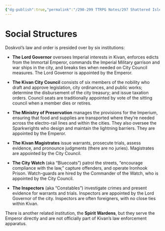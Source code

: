 ```yaml
---
{"dg-publish":true,"permalink":"/290-299 TTRPG Notes/297 Shattered Isles/20 Kivan/Order/Kivan Institutions/"}
---
```



# Social Structures

Doskvol’s law and order is presided over by six institutions:

-   **The Lord Governor** oversees Imperial interests in Kivan, enforces edicts from the Immortal Emperor, commands the Imperial Military garrison and war ships in the city, and breaks ties when needed on City Council measures. The Lord Governor is appointed by the Emperor.

-   **The Kivan City Council** consists of six members of the nobility who draft and approve legislation, city ordinances, and public works; determine the disbursement of the city treasury; and issue taxation orders. Council seats are traditionally appointed by vote of the sitting council when a member dies or retires.

-   **The Ministry of Preservation** manages the provisions for the Imperium, ensuring that food and supplies are transported where they’re needed across the electro-rail lines and within the cities. They also oversee the Sparkwrights who design and maintain the lightning barriers. They are appointed by the Emperor.

-   **The Kivan Magistrates** issue warrants, prosecute trials, assess evidence, and pronounce judgments (there are no juries). Magistrates are appointed by the City Council.

-   **The City Watch** (aka “Bluecoats”) patrol the streets, “encourage compliance with the law,” capture offenders, and operate Ironhook Prison. Watch-guards are hired by the Commander of the Watch, who is appointed by the City Council.

-   **The Inspectors** (aka “Constables”) investigate crimes and present evidence for warrants and trials. Inspectors are appointed by the Lord Governor of the city. Inspectors are often foreigners, with no close ties within Kivan.

There is another related institution, the **Spirit Wardens**, but they serve the Emperor directly and are not officially part of Kivan’s law enforcement apparatus.